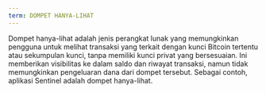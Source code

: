 ```yaml
---
term: DOMPET HANYA-LIHAT
---
```


Dompet hanya-lihat adalah jenis perangkat lunak yang memungkinkan pengguna untuk melihat transaksi yang terkait dengan kunci Bitcoin tertentu atau sekumpulan kunci, tanpa memiliki kunci privat yang bersesuaian. Ini memberikan visibilitas ke dalam saldo dan riwayat transaksi, namun tidak memungkinkan pengeluaran dana dari dompet tersebut. Sebagai contoh, aplikasi Sentinel adalah dompet hanya-lihat.